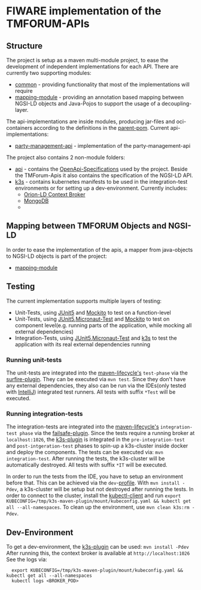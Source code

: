 # FIWARE implementation of the TMFORUM-APIs


## Structure

The project is setup as a maven multi-module project, to ease the development of independent implementations for each API. 
There are currently two supporting modules:
- [common](common) - providing functionality that most of the implementations will require
- [mapping-module](mapping) - providing an annotation based mapping between NGSI-LD objects and Java-Pojos to support the usage of a decoupling-layer.

The api-implementations are inside modules, producing jar-files and oci-containers according to the definitions in the [parent-pom](pom.xml). 
Current api-implementations:
- [party-management-api](party) - implementation of the party-management-api

The project also contains 2 non-module folders:
- [api](api) - contains the [OpenApi-Specifications](https://spec.openapis.org/oas/v3.1.0) used by the project. Beside the TMForum-Apis it also contains the specification of the NGSI-LD API.
- [k3s](k3s) - contains kubernetes manifests to be used in the integration-test environments or for setting up a dev-environment. Currently includes:
  - [Orion-LD Context Broker](https://github.com/FIWARE/context.Orion-LD)
  - [MongoDB](https://www.mongodb.com/)
  - 
## Mapping between TMFORUM Objects and NGSI-LD

In order to ease the implementation of the apis, a mapper from java-objects to NGSI-LD objects is part of the project:
- [mapping-module](mapping)

## Testing

The current implementation supports multiple layers of testing:
- Unit-Tests, using [JUnit5](https://junit.org/junit5/docs/current/user-guide/) and [Mockito](https://site.mockito.org/) to test on a function-level
- Unit-Tests, using [JUnit5](https://junit.org/junit5/docs/current/user-guide/),[Micronaut-Test](https://micronaut-projects.github.io/micronaut-test/latest/guide/) and [Mockito](https://site.mockito.org/) to test on component level(e.g. running parts of the application, while mocking all external dependencies)
- Integration-Tests, using [JUnit5](https://junit.org/junit5/docs/current/user-guide/),[Micronaut-Test](https://micronaut-projects.github.io/micronaut-test/latest/guide/) and [k3s](https://k3s.io/) to test the application with its real external dependencies running

### Running unit-tests

The unit-tests are integrated into the [maven-lifecycle's](https://maven.apache.org/guides/introduction/introduction-to-the-lifecycle.html) ```test-phase``` via the [surfire-plugin](https://maven.apache.org/surefire/maven-surefire-plugin/).
They can be executed via ```mvn test```. Since they don't have any external dependencies, they also can be run via the IDEs(only tested with [IntelliJ](https://www.jetbrains.com/idea/)) integrated test runners.
All tests with suffix ```*Test``` will be executed.

### Running integration-tests

The integration-tests are integrated into the [maven-lifecycle's](https://maven.apache.org/guides/introduction/introduction-to-the-lifecycle.html) ```integration-test phase``` via the [failsafe-plugin](https://maven.apache.org/surefire/maven-failsafe-plugin/). Since the 
tests require a running broker at ```localhost:1026```, the [k3s-plugin](https://github.com/kokuwaio/k3s-maven-plugin) is integrated in the ```pre-integration-test``` and ```post-intgeration-test``` phases to spin-up a k3s-cluster inside docker and deploy the components.
The tests can be executed via: ```mvn integration-test```. After running the tests, the k3s-cluster will be automatically destroyed.
All tests with suffix ```*IT``` will be executed.

In order to run the tests from the IDE, you have to setup an environment before that. This can be achieved via the ```dev```-[profile](https://maven.apache.org/guides/introduction/introduction-to-profiles.html).
With ```mvn install -Pdev```, a k3s-cluster will be setup but not destroyed after running the tests. 
In order to connect to the cluster, install the [kubectl-client](https://kubernetes.io/docs/tasks/tools/#kubectl) and run ```export KUBECONFIG=/tmp/k3s-maven-plugin/mount/kubeconfig.yaml && kubectl get all --all-namespaces```.
To clean up the environment, use ```mvn clean k3s:rm -Pdev```.

## Dev-Environment

To get a dev-environment, the [k3s-plugin](https://github.com/kokuwaio/k3s-maven-plugin) can be used: ```mvn install -Pdev```
After running this, the context broker is available at ```http://localhost:1026```
See the logs via:
```
  export KUBECONFIG=/tmp/k3s-maven-plugin/mount/kubeconfig.yaml && kubectl get all --all-namespaces
  kubectl logs <BROKER_POD>
```
